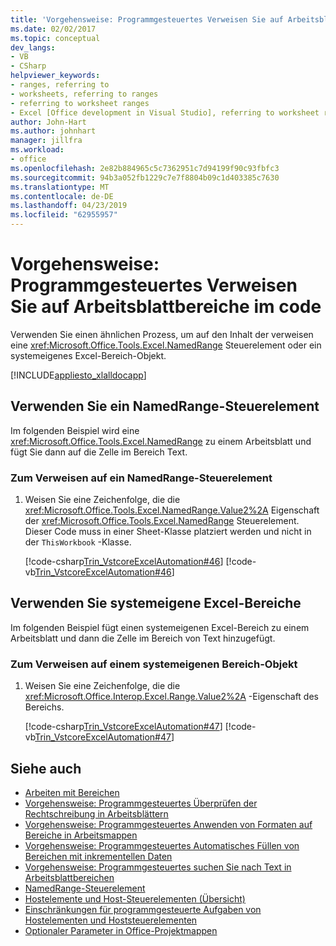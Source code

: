 ```yaml
---
title: 'Vorgehensweise: Programmgesteuertes Verweisen Sie auf Arbeitsblattbereiche im code'
ms.date: 02/02/2017
ms.topic: conceptual
dev_langs:
- VB
- CSharp
helpviewer_keywords:
- ranges, referring to
- worksheets, referring to ranges
- referring to worksheet ranges
- Excel [Office development in Visual Studio], referring to worksheet ranges
author: John-Hart
ms.author: johnhart
manager: jillfra
ms.workload:
- office
ms.openlocfilehash: 2e82b884965c5c7362951c7d94199f90c93fbfc3
ms.sourcegitcommit: 94b3a052fb1229c7e7f8804b09c1d403385c7630
ms.translationtype: MT
ms.contentlocale: de-DE
ms.lasthandoff: 04/23/2019
ms.locfileid: "62955957"
---
```

# <a name="how-to-programmatically-refer-to-worksheet-ranges-in-code"></a>Vorgehensweise: Programmgesteuertes Verweisen Sie auf Arbeitsblattbereiche im code
  Verwenden Sie einen ähnlichen Prozess, um auf den Inhalt der verweisen eine <xref:Microsoft.Office.Tools.Excel.NamedRange> Steuerelement oder ein systemeigenes Excel-Bereich-Objekt.

 [!INCLUDE[appliesto_xlalldocapp](../vsto/includes/appliesto-xlalldocapp-md.md)]

## <a name="use-a-namedrange-control"></a>Verwenden Sie ein NamedRange-Steuerelement
 Im folgenden Beispiel wird eine <xref:Microsoft.Office.Tools.Excel.NamedRange> zu einem Arbeitsblatt und fügt Sie dann auf die Zelle im Bereich Text.

### <a name="to-refer-to-a-namedrange-control"></a>Zum Verweisen auf ein NamedRange-Steuerelement

1. Weisen Sie eine Zeichenfolge, die die <xref:Microsoft.Office.Tools.Excel.NamedRange.Value2%2A> Eigenschaft der <xref:Microsoft.Office.Tools.Excel.NamedRange> Steuerelement. Dieser Code muss in einer Sheet-Klasse platziert werden und nicht in der `ThisWorkbook` -Klasse.

     [!code-csharp[Trin_VstcoreExcelAutomation#46](../vsto/codesnippet/CSharp/Trin_VstcoreExcelAutomationCS/Sheet1.cs#46)]
     [!code-vb[Trin_VstcoreExcelAutomation#46](../vsto/codesnippet/VisualBasic/Trin_VstcoreExcelAutomation/Sheet1.vb#46)]

## <a name="use-native-excel-ranges"></a>Verwenden Sie systemeigene Excel-Bereiche
 Im folgenden Beispiel fügt einen systemeigenen Excel-Bereich zu einem Arbeitsblatt und dann die Zelle im Bereich von Text hinzugefügt.

### <a name="to-refer-to-a-native-range-object"></a>Zum Verweisen auf einem systemeigenen Bereich-Objekt

1. Weisen Sie eine Zeichenfolge, die die <xref:Microsoft.Office.Interop.Excel.Range.Value2%2A> -Eigenschaft des Bereichs.

     [!code-csharp[Trin_VstcoreExcelAutomation#47](../vsto/codesnippet/CSharp/Trin_VstcoreExcelAutomationCS/Sheet1.cs#47)]
     [!code-vb[Trin_VstcoreExcelAutomation#47](../vsto/codesnippet/VisualBasic/Trin_VstcoreExcelAutomation/Sheet1.vb#47)]

## <a name="see-also"></a>Siehe auch
- [Arbeiten mit Bereichen](../vsto/working-with-ranges.md)
- [Vorgehensweise: Programmgesteuertes Überprüfen der Rechtschreibung in Arbeitsblättern](../vsto/how-to-programmatically-check-spelling-in-worksheets.md)
- [Vorgehensweise: Programmgesteuertes Anwenden von Formaten auf Bereiche in Arbeitsmappen](../vsto/how-to-programmatically-apply-styles-to-ranges-in-workbooks.md)
- [Vorgehensweise: Programmgesteuertes Automatisches Füllen von Bereichen mit inkrementellen Daten](../vsto/how-to-programmatically-automatically-fill-ranges-with-incrementally-changing-data.md)
- [Vorgehensweise: Programmgesteuertes suchen Sie nach Text in Arbeitsblattbereichen](../vsto/how-to-programmatically-search-for-text-in-worksheet-ranges.md)
- [NamedRange-Steuerelement](../vsto/namedrange-control.md)
- [Hostelemente und Host-Steuerelementen (Übersicht)](../vsto/host-items-and-host-controls-overview.md)
- [Einschränkungen für programmgesteuerte Aufgaben von Hostelementen und Hoststeuerelementen](../vsto/programmatic-limitations-of-host-items-and-host-controls.md)
- [Optionaler Parameter in Office-Projektmappen](../vsto/optional-parameters-in-office-solutions.md)
